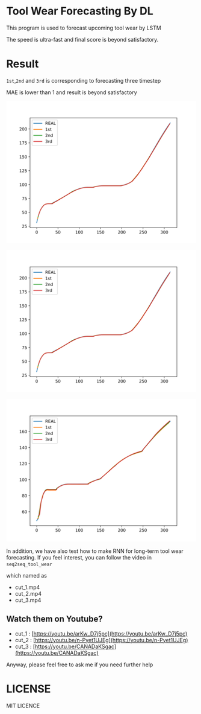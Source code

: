 # Tool Wear Forecasting By DL

This program is used to forecast upcoming tool wear by LSTM

The speed is ultra-fast and final score is beyond satisfactory.

# Result

`1st`,`2nd` and `3rd` is corresponding to forecasting three timestep 

MAE is lower than 1 and result is beyond satisfactory

![First Cut](res/c2.svg)

![First Cut](res/c2.svg)

![First Cut](res/c3.svg)

In addition, we have also test how to make RNN for long-term tool wear forecasting. If you feel interest, you can follow the video in `seq2seq_tool_wear`

which named as 

+ cut_1.mp4
+ cut_2.mp4
+ cut_3.mp4

## Watch them on Youtube?

+ cut_1 : [https://youtu.be/arKw_D7j5pc](https://youtu.be/arKw_D7j5pc)
+ cut_2 : [https://youtu.be/n-Pyet1UJEg](https://youtu.be/n-Pyet1UJEg)
+ cut_3 : [https://youtu.be/CANADaKSgac](https://youtu.be/CANADaKSgac)

Anyway, please feel free to ask me if you need further help

# LICENSE

MIT LICENCE